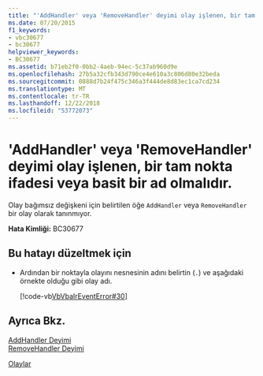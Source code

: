 ```yaml
---
title: "'AddHandler' veya 'RemoveHandler' deyimi olay işlenen, bir tam nokta ifadesi veya basit bir ad olmalıdır."
ms.date: 07/20/2015
f1_keywords:
- vbc30677
- bc30677
helpviewer_keywords:
- BC30677
ms.assetid: b71eb2f0-0bb2-4aeb-94ec-5c37ab960d9e
ms.openlocfilehash: 27b5a32cfb343d790ce4e610a3c806d80e32beda
ms.sourcegitcommit: 0888d7b24f475c346a3f444de8d83ec1ca7cd234
ms.translationtype: MT
ms.contentlocale: tr-TR
ms.lasthandoff: 12/22/2018
ms.locfileid: "53772073"
---
```

# <a name="addhandler-or-removehandler-statement-event-operand-must-be-a-dot-qualified-expression-or-a-simple-name"></a>'AddHandler' veya 'RemoveHandler' deyimi olay işlenen, bir tam nokta ifadesi veya basit bir ad olmalıdır.
Olay bağımsız değişkeni için belirtilen öğe `AddHandler` veya `RemoveHandler` bir olay olarak tanınmıyor.  
  
 **Hata Kimliği:** BC30677  
  
## <a name="to-correct-this-error"></a>Bu hatayı düzeltmek için  
  
-   Ardından bir noktayla olayını nesnesinin adını belirtin (`.`) ve aşağıdaki örnekte olduğu gibi olay adı.  
  
     [!code-vb[VbVbalrEventError#30](../../visual-basic/language-reference/error-messages/codesnippet/VisualBasic/bc30677_1.vb)]  
  
## <a name="see-also"></a>Ayrıca Bkz.  
 [AddHandler Deyimi](../../visual-basic/language-reference/statements/addhandler-statement.md)  
 [RemoveHandler Deyimi](../../visual-basic/language-reference/statements/removehandler-statement.md)  
   
 [Olaylar](../../visual-basic/programming-guide/language-features/events/index.md)
